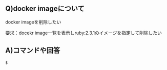## Q)docker imageについて

docker imageを削除したい

要求：docekr image一覧を表示しruby:2.3.1のイメージを指定して削除したい

## A)コマンドや回答

```
$
```
